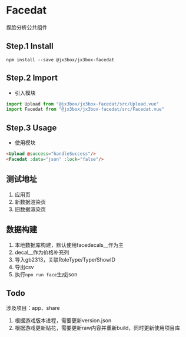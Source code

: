 # Facedat
捏脸分析公共组件

## Step.1 Install
```
npm install --save @jx3box/jx3box-facedat
```  

## Step.2 Import
+ 引入模块
```javascript
import Upload from "@jx3box/jx3box-facedat/src/Upload.vue"
import Facedat from "@jx3box/jx3box-facedat/src/Facedat.vue"
```
## Step.3 Usage
+ 使用模块
```html
<Upload @success="handleSuccess"/>
<Facedat :data="json" :lock="false"/>
```

## 测试地址
1. 应用页
2. 新数据渲染页
3. 旧数据渲染页

## 数据构建
1. 本地数据库构建，默认使用facedecals__作为主
2. decal__作为价格补充列
3. 导入gb2313，关联RoleType/Type/ShowID
4. 导出csv
5. 执行`npm run face`生成json

## Todo
涉及项目：app、share
1. 根据游戏版本进程，需要更新version.json
2. 根据游戏更新贴花，需要更新raw内容并重新build，同时更新使用项目库

